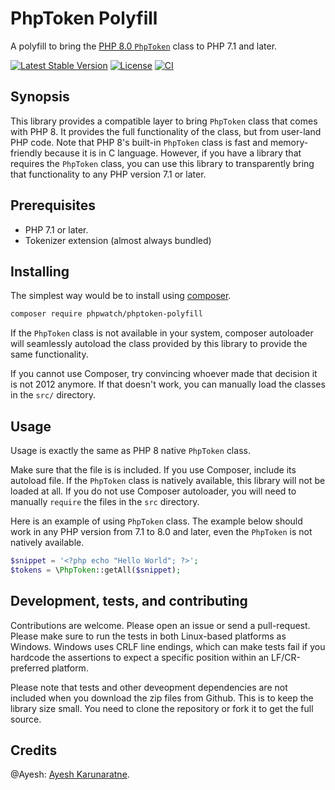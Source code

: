 # PhpToken Polyfill

A polyfill to bring the [PHP 8.0 `PhpToken`](https://php.watch/versions/8.0/PhpToken) class to PHP 7.1 and later.

[![Latest Stable Version](https://poser.pugx.org/phpwatch/phptoken-polyfill/v/stable)](https://packagist.org/packages/phpwatch/phptoken-polyfill) [![License](https://poser.pugx.org/phpwatch/phptoken-polyfill/license)](https://github.com/PHPWatch/phptoken-polyfill)  [![CI](https://github.com/phpwatch/phptoken-polyfill/workflows/CI/badge.svg)](https://github.com/phpwatch/phptoken-polyfill/actions)  

## Synopsis
This library provides a compatible layer to bring `PhpToken` class that comes with PHP 8. It provides the full functionality of the class, but from user-land PHP code. Note that PHP 8's built-in `PhpToken` class is fast and memory-friendly because it is in C language. However, if you have a library that requires the `PhpToken` class, you can use this library to transparently bring that functionality to any PHP version 7.1 or later.

## Prerequisites

 - PHP 7.1 or later.
 - Tokenizer extension (almost always bundled)

## Installing

The simplest way would be to install using [composer](https://getcomposer.org).

```bash
composer require phpwatch/phptoken-polyfill
```

If the `PhpToken` class is not available in your system, composer autoloader will seamlessly autoload the class provided by this library to provide the same functionality.

If you cannot use Composer, try convincing whoever made that decision it is not 2012 anymore. If that doesn't work, you can manually load the classes in the `src/` directory.

## Usage

Usage is exactly the same as PHP 8 native `PhpToken` class. 

Make sure that the file is is included. If you use Composer, include its autoload file. If the `PhpToken` class is natively available, this library will not be loaded at all. If you do not use Composer autoloader, you will need to manually `require` the files in the `src` directory.

Here is an example of using `PhpToken` class. The example below should work in any PHP version from 7.1 to 8.0 and later, even the `PhpToken` is not natively available.

```php
$snippet = '<?php echo "Hello World"; ?>';
$tokens = \PhpToken::getAll($snippet);
```

## Development, tests, and contributing
Contributions are welcome. Please open an issue or send a pull-request. Please make sure to run the tests in both Linux-based platforms as Windows. Windows uses CRLF line endings, which can make tests fail if you hardcode the assertions to expect a specific position within an LF/CR-preferred platform.

Please note that tests and other deveopment dependencies are not included when you download the zip files from Github. This is to keep the library size small. You need to clone the repository or fork it to get the full source.

## Credits

@Ayesh: [Ayesh Karunaratne](https://ayesh.me).
